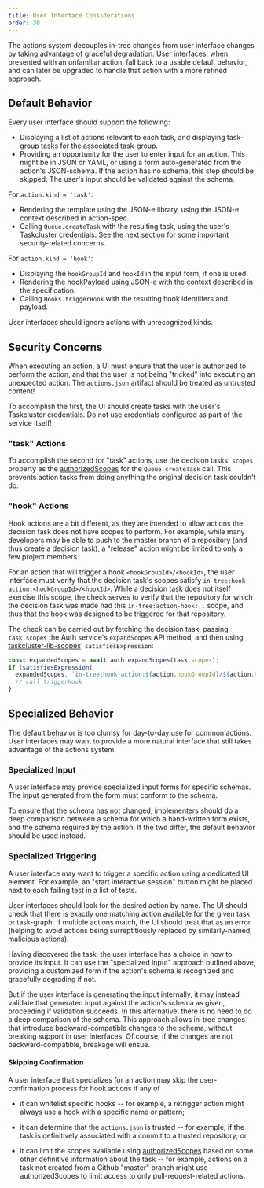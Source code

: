 ```yaml
---
title: User Interface Considerations
order: 30
---
```


The actions system decouples in-tree changes from user interface changes
by taking advantage of graceful degradation. User interfaces, when
presented with an unfamiliar action, fall back to a usable default
behavior, and can later be upgraded to handle that action with a more
refined approach.

Default Behavior
----------------

Every user interface should support the following:

-   Displaying a list of actions relevant to each task, and displaying
    task-group tasks for the associated task-group.
-   Providing an opportunity for the user to enter input for an
    action. This might be in JSON or YAML, or using a form
    auto-generated from the action's JSON-schema. If the action has no
    schema, this step should be skipped. The user's input should be
    validated against the schema.

For `action.kind = 'task'`:

-   Rendering the template using the JSON-e library, using the JSON-e
    context described in action-spec.
-   Calling `Queue.createTask` with the resulting task, using the
    user's Taskcluster credentials. See the next section for some
    important security-related concerns.

For `action.kind = 'hook'`:

-   Displaying the `hookGroupId` and `hookId` in the input form,
    if one is used.
-   Rendering the hookPayload using JSON-e with the context described
    in the specification.
-   Calling `Hooks.triggerHook` with the resulting hook identiifers
    and payload.

User interfaces should ignore actions with unrecognized kinds.

Security Concerns
-----------------

When executing an action, a UI must ensure that the user is authorized to
perform the action, and that the user is not being "tricked" into executing an
unexpected action. The `actions.json` artifact should be treated as untrusted
content!

To accomplish the first, the UI should create tasks with the user's
Taskcluster credentials. Do not use credentials configured as part of
the service itself!

### "task" Actions

To accomplish the second for "task" actions, use the decision tasks' `scopes`
property as the
[authorizedScopes](https://docs.taskcluster.net/manual/design/apis/hawk/authorized-scopes)
for the `Queue.createTask` call. This prevents action tasks from doing anything
the original decision task couldn't do.

### "hook" Actions

Hook actions are a bit different, as they are intended to allow actions the
decision task does not have scopes to perform. For example, while many
developers may be able to push to the master branch of a repository (and thus
create a decision task), a "release" action might be limited to only a few
project members.

For an action that will trigger a hook `<hookGroupId>/<hookId>`, the user
interface must verify that the decision task's scopes satisfy
`in-tree:hook-action:<hookGroupId>/<hookId>`. While a decision task does not
itself exercise this scope, the check serves to verify that the repository for
which the decision task was made had this `in-tree:action-hook:..` scope, and
thus that the hook was designed to be triggered for that repository.

The check can be carried out by fetching the decision task, passing
`task.scopes` the Auth service's `expandScopes` API method, and then using
[taskcluster-lib-scopes](https://github.com/taskcluster/taskcluster-lib-scopes)'
`satisfiesExpression`:

```javascript
const expandedScopes = await auth.expandScopes(task.scopes);
if (satisfiesExpression(
  expandedScopes, `in-tree:hook-action:${action.hookGroupId}/${action.hookId}`)) {
  // call triggerHook
}
```

Specialized Behavior
--------------------

The default behavior is too clumsy for day-to-day use for common
actions. User interfaces may want to provide a more natural interface
that still takes advantage of the actions system.

### Specialized Input

A user interface may provide specialized input forms for specific
schemas. The input generated from the form must conform to the schema.

To ensure that the schema has not changed, implementers should do a deep
comparison between a schema for which a hand-written form exists, and
the schema required by the action. If the two differ, the default
behavior should be used instead.

### Specialized Triggering

A user interface may want to trigger a specific action using a dedicated
UI element. For example, an "start interactive session" button might be
placed next to each failing test in a list of tests.

User interfaces should look for the desired action by name. The UI
should check that there is exactly one matching action available for the
given task or task-graph. If multiple actions match, the UI should treat
that as an error (helping to avoid actions being surreptitiously
replaced by similarly-named, malicious actions).

Having discovered the task, the user interface has a choice in how to
provide its input. It can use the "specialized input" approach outlined
above, providing a customized form if the action's schema is recognized
and gracefully degrading if not.

But if the user interface is generating the input internally, it may
instead validate that generated input against the action's schema as
given, proceeding if validation succeeds. In this alternative, there is
no need to do a deep comparison of the schema. This approach allows
in-tree changes that introduce backward-compatible changes to the
schema, without breaking support in user interfaces. Of course, if the
changes are not backward-compatible, breakage will ensue.

#### Skipping Confirmation

A user interface that specializes for an action may skip the user-confirmation
process for hook actions if any of

* it can whitelist specific hooks -- for example, a retrigger action might
  always use a hook with a specific name or pattern;

* it can determine that the `actions.json` is trusted -- for example, if the
  task is definitively associated with a commit to a trusted repository; or

* it can limit the scopes available using
  [authorizedScopes](https://docs.taskcluster.net/manual/design/apis/hawk/authorized-scopes)
  based on some other definitive information about the task -- for example,
  actions on a task not created from a Github "master" branch might use
  authorizedScopes to limit access to only pull-request-related actions.
